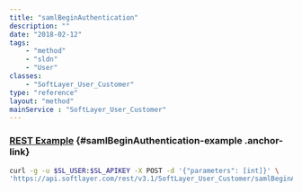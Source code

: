 ```yaml
---
title: "samlBeginAuthentication"
description: ""
date: "2018-02-12"
tags:
    - "method"
    - "sldn"
    - "User"
classes:
    - "SoftLayer_User_Customer"
type: "reference"
layout: "method"
mainService : "SoftLayer_User_Customer"
---
```


### [REST Example](#samlBeginAuthentication-example) <a href="/article/rest/"><i class="fas fa-question"></i></a> {#samlBeginAuthentication-example .anchor-link} 
```bash
curl -g -u $SL_USER:$SL_APIKEY -X POST -d '{"parameters": [int]}' \
'https://api.softlayer.com/rest/v3.1/SoftLayer_User_Customer/samlBeginAuthentication'
```
